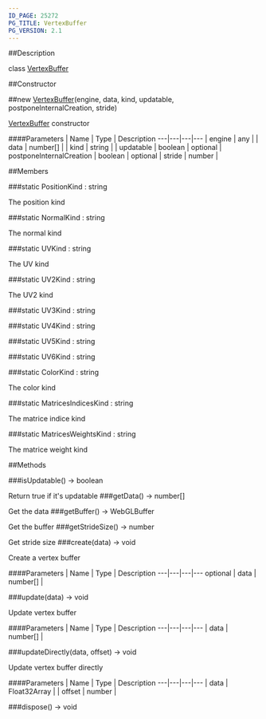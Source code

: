 ```yaml
---
ID_PAGE: 25272
PG_TITLE: VertexBuffer
PG_VERSION: 2.1
---
```

##Description

class [VertexBuffer](/classes/2.2-alpha/VertexBuffer)



##Constructor

##new [VertexBuffer](/classes/2.2-alpha/VertexBuffer)(engine, data, kind, updatable, postponeInternalCreation, stride)

[VertexBuffer](/classes/2.2-alpha/VertexBuffer) constructor

####Parameters
 | Name | Type | Description
---|---|---|---
 | engine | any | 
 | data | number[] | 
 | kind | string | 
 | updatable | boolean | 
optional | postponeInternalCreation | boolean | 
optional | stride | number | 

##Members

###static PositionKind : string

The position kind

###static NormalKind : string

The normal kind

###static UVKind : string

The UV kind

###static UV2Kind : string

The UV2 kind

###static UV3Kind : string



###static UV4Kind : string



###static UV5Kind : string



###static UV6Kind : string



###static ColorKind : string

The color kind

###static MatricesIndicesKind : string

The matrice indice kind

###static MatricesWeightsKind : string

The matrice weight kind

##Methods

###isUpdatable() &rarr; boolean

Return true if it's updatable
###getData() &rarr; number[]

Get the data
###getBuffer() &rarr; WebGLBuffer

Get the buffer
###getStrideSize() &rarr; number

Get stride size
###create(data) &rarr; void

Create a vertex buffer

####Parameters
 | Name | Type | Description
---|---|---|---
optional | data | number[] | 

###update(data) &rarr; void

Update vertex buffer

####Parameters
 | Name | Type | Description
---|---|---|---
 | data | number[] | 

###updateDirectly(data, offset) &rarr; void

Update vertex buffer directly

####Parameters
 | Name | Type | Description
---|---|---|---
 | data | Float32Array | 
 | offset | number | 

###dispose() &rarr; void


